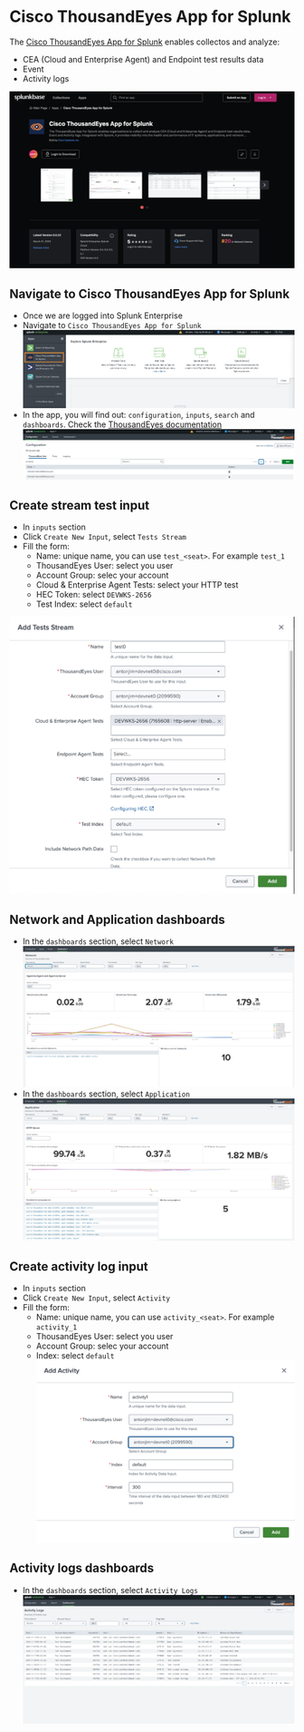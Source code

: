 
# Cisco ThousandEyes App for Splunk

The [Cisco ThousandEyes App for Splunk](https://splunkbase.splunk.com/app/7719) enables collectos and analyze:

- CEA (Cloud and Enterprise Agent) and Endpoint test results data
- Event
- Activity logs

![SplunkBase](img/thousandEyesApp/splunkbase.png)

## Navigate to Cisco ThousandEyes App for Splunk 

- Once we are logged into Splunk Enterprise 
- Navigate to `Cisco ThousandEyes App for Splunk`
![navigate app](img/thousandEyesApp/navigate_app.png)
- In the app, you will find out: `configuration`, `inputs`, `search` and `dashboards`. Check the [ThousandEyes documentation](https://docs.thousandeyes.com/product-documentation/integration-guides/custom-built-integrations/splunk-app)
![configuration](img/thousandEyesApp/configuration.png)

## Create stream test input

- In `inputs` section
- Click `Create New Input`, select `Tests Stream`
- Fill the form:
    - Name: unique name, you can use `test_<seat>`. For example `test_1`
    - ThousandEyes User: select you user
    - Account Group: selec your account
    - Cloud & Enterprise Agent Tests: select your HTTP test
    - HEC Token: select `DEVWKS-2656`
    - Test Index: select `default`

![stream Input](img/thousandEyesApp/streamInput.png)

## Network and Application dashboards

- In the `dashboards` section, select `Network` 
![dashboard_network](img/thousandEyesApp/dashboard_network.png)
- In the `dashboards` section, select `Application`
![dashboard_application](img/thousandEyesApp/dashboard_application.png)

## Create activity log input

- In `inputs` section
- Click `Create New Input`, select `Activity`
- Fill the form:
    - Name: unique name, you can use `activity_<seat>`. For example `activity_1`
    - ThousandEyes User: select you user
    - Account Group: selec your account
    - Index: select `default`
![Activity Input](img/thousandEyesApp/inputActivity.png)

## Activity logs dashboards

- In the `dashboards` section, select `Activity Logs` 
![dashboard_activity_logs](img/thousandEyesApp/dashboard_activity_logs.png)
